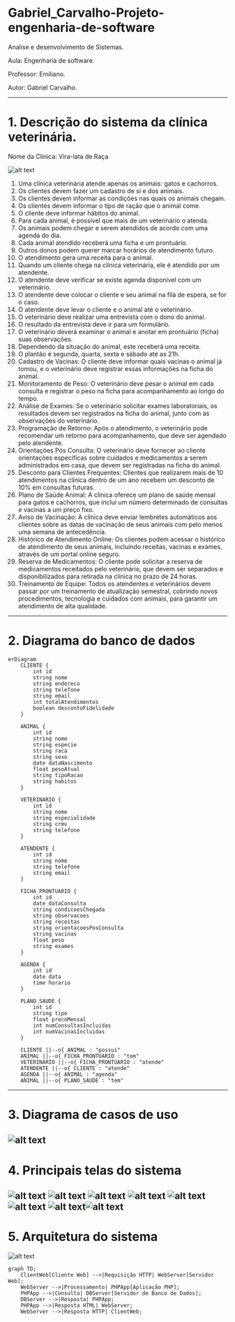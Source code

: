 # Gabriel_Carvalho-Projeto-engenharia-de-software
Analise e desenvolvimento de Sistemas.

Aula: Engenharia de software.

Professor: Emiliano.

Autor: Gabriel Carvalho.

---
# 1. Descrição do sistema da clínica veterinária.
Nome da Clinica: Vira-lata de Raça

![alt text](<vira-lata de raça.png>)
1. Uma clínica veterinária atende apenas os animais: gatos e cachorros.
2. Os clientes devem fazer um cadastro de si e dos animais.
3. Os clientes devem informar as condições nas quais os animais chegam.
4. Os clientes devem informar o tipo de ração que o animal come.
5. O cliente deve informar hábitos do animal.
6. Para cada animal, é possível que mais de um veterinário o atenda.
7. Os animais podem chegar e serem atendidos de acordo com uma agenda do dia.
8. Cada animal atendido receberá uma ficha e um prontuário.
9. Outros donos podem querer marcar horários de atendimento futuro.
10. O atendimento gera uma receita para o animal.
11. Quando um cliente chega na clínica veterinária, ele é atendido por um atendente.
12. O atendente deve verificar se existe agenda disponível com um veterinário.
13. O atendente deve colocar o cliente e seu animal na fila de espera, se for o caso.
14. O atendente deve levar o cliente e o animal até o veterinário.
15. O veterinário deve realizar uma entrevista com o dono do animal.
16. O resultado da entrevista deve ir para um formulário.
17. O veterinário deverá examinar o animal e anotar em prontuário (ficha) suas observações.
18. Dependendo da situação do animal, este receberá uma receita.
19. O plantão é segunda, quarta, sexta e sábado até as 21h.
20. Cadastro de Vacinas: O cliente deve informar quais vacinas o animal já tomou, e o veterinário deve registrar essas informações na ficha do animal.
21. Monitoramento de Peso: O veterinário deve pesar o animal em cada consulta e registrar o peso na ficha para acompanhamento ao longo do tempo.
22. Análise de Exames: Se o veterinário solicitar exames laboratoriais, os resultados devem ser registrados na ficha do animal, junto com as observações do veterinário.
23. Programação de Retorno: Após o atendimento, o veterinário pode recomendar um retorno para acompanhamento, que deve ser agendado pelo atendente.
24. Orientações Pós Consulta: O veterinário deve fornecer ao cliente orientações específicas sobre cuidados e medicamentos a serem administrados em casa, que devem ser registradas na ficha do animal.
25. Desconto para Clientes Frequentes: Clientes que realizarem mais de 10 atendimentos na clínica dentro de um ano recebem um desconto de 10% em consultas futuras.
26. Plano de Saúde Animal: A clínica oferece um plano de saúde mensal para gatos e cachorros, que inclui um número determinado de consultas e vacinas a um preço fixo.
27. Aviso de Vacinação: A clínica deve enviar lembretes automáticos aos clientes sobre as datas de vacinação de seus animais com pelo menos uma semana de antecedência.
28. Histórico de Atendimento Online: Os clientes podem acessar o histórico de atendimento de seus animais, incluindo receitas, vacinas e exames, através de um portal online seguro.
29. Reserva de Medicamentos: O cliente pode solicitar a reserva de medicamentos receitados pelo veterinário, que devem ser separados e disponibilizados para retirada na clínica no prazo de 24 horas.
30. Treinamento de Equipe: Todos os atendentes e veterinários devem passar por um treinamento de atualização semestral, cobrindo novos procedimentos, tecnologia e cuidados com animais, para garantir um atendimento de alta qualidade.

---
# 2. Diagrama do banco de dados

``` mermaid
erDiagram
    CLIENTE {
        int id
        string nome
        string endereco
        string telefone
        string email
        int totalAtendimentos
        boolean descontoFidelidade
    }

    ANIMAL {
        int id
        string nome
        string especie
        string raca
        string sexo
        date dataNascimento
        float pesoAtual
        string tipoRacao
        string habitos
    }

    VETERINARIO {
        int id
        string nome
        string especialidade
        string crmv
        string telefone
    }

    ATENDENTE {
        int id
        string nome
        string telefone
        string email
    }

    FICHA_PRONTUARIO {
        int id
        date dataConsulta
        string condicoesChegada
        string observacoes
        string receitas
        string orientacoesPosConsulta
        string vacinas
        float peso
        string exames
    }

    AGENDA {
        int id
        date data
        time horario
    }

    PLANO_SAUDE {
        int id
        string tipo
        float precoMensal
        int numConsultasIncluidas
        int numVacinasIncluidas
    }

    CLIENTE ||--o{ ANIMAL : "possui"
    ANIMAL ||--o{ FICHA_PRONTUARIO : "tem"
    VETERINARIO ||--o{ FICHA_PRONTUARIO : "atende"
    ATENDENTE ||--o{ CLIENTE : "atende"
    AGENDA ||--o{ ANIMAL : "agenda"
    ANIMAL ||--o{ PLANO_SAUDE : "tem"

```
---
# 3. Diagrama de casos de uso 
![alt text](clinica.drawio.png)
---
# 4. Principais telas do sistema 
![alt text](tela1.png) ![alt text](tela2.png) ![alt text](tela3.png) ![alt text](tela4.png) ![alt text](tela5.png) ![alt text](tela6.png) ![alt text](tela7.png)![alt text](LOGIN.png)
---
# 5. Arquitetura do sistema
![alt text](image.png)
```mermaid
graph TD;
    ClientWeb[Cliente Web] -->|Requisição HTTP| WebServer[Servidor Web];
    WebServer -->|Processamento| PHPApp[Aplicação PHP];
    PHPApp -->|Consulta| DBServer[Servidor de Banco de Dados];
    DBServer -->|Resposta| PHPApp;
    PHPApp -->|Resposta HTML| WebServer;
    WebServer -->|Resposta HTTP| ClientWeb;

```